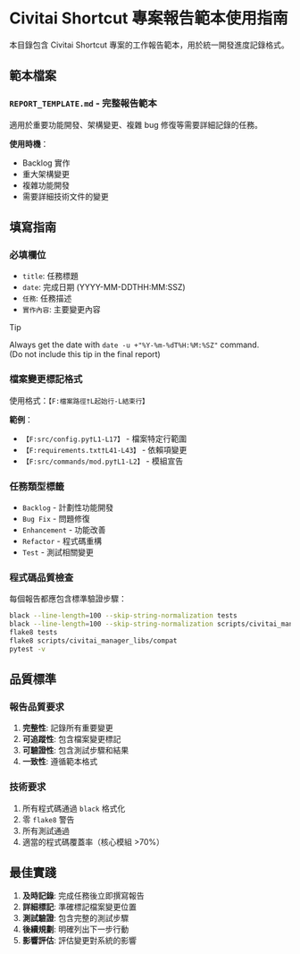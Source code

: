 # Civitai Shortcut 專案報告範本使用指南

本目錄包含 Civitai Shortcut 專案的工作報告範本，用於統一開發進度記錄格式。

## 範本檔案

### `REPORT_TEMPLATE.md` - 完整報告範本
適用於重要功能開發、架構變更、複雜 bug 修復等需要詳細記錄的任務。

**使用時機**：
- Backlog 實作
- 重大架構變更
- 複雜功能開發
- 需要詳細技術文件的變更

## 填寫指南

### 必填欄位
- `title`: 任務標題
- `date`: 完成日期 (YYYY-MM-DDTHH:MM:SSZ)
- `任務`: 任務描述
- `實作內容`: 主要變更內容

> [!TIP]  
> Always get the date with `date -u +"%Y-%m-%dT%H:%M:%SZ"` command.  
> (Do not include this tip in the final report)

### 檔案變更標記格式
使用格式：`【F:檔案路徑†L起始行-L結束行】`

**範例**：
- `【F:src/config.py†L1-L17】` - 檔案特定行範圍
- `【F:requirements.txt†L41-L43】` - 依賴項變更
- `【F:src/commands/mod.py†L1-L2】` - 模組宣告

### 任務類型標籤
- `Backlog` - 計劃性功能開發
- `Bug Fix` - 問題修復
- `Enhancement` - 功能改善
- `Refactor` - 程式碼重構
- `Test` - 測試相關變更

### 程式碼品質檢查
每個報告都應包含標準驗證步驟：
```bash
black --line-length=100 --skip-string-normalization tests
black --line-length=100 --skip-string-normalization scripts/civitai_manager_libs/compat
flake8 tests
flake8 scripts/civitai_manager_libs/compat
pytest -v
```

## 品質標準

### 報告品質要求
1. **完整性**: 記錄所有重要變更
2. **可追蹤性**: 包含檔案變更標記
3. **可驗證性**: 包含測試步驟和結果
4. **一致性**: 遵循範本格式

### 技術要求
1. 所有程式碼通過 `black` 格式化
2. 零 `flake8` 警告
3. 所有測試通過
4. 適當的程式碼覆蓋率（核心模組 >70%）

## 最佳實踐

1. **及時記錄**: 完成任務後立即撰寫報告
2. **詳細標記**: 準確標記檔案變更位置
3. **測試驗證**: 包含完整的測試步驟
4. **後續規劃**: 明確列出下一步行動
5. **影響評估**: 評估變更對系統的影響
